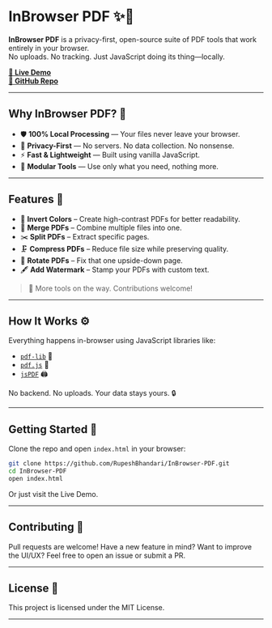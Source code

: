 # **InBrowser PDF** ✨📄

**InBrowser PDF** is a privacy-first, open-source suite of PDF tools that work entirely in your browser.  
No uploads. No tracking. Just JavaScript doing its thing—locally.

[**🚀 Live Demo**](https://rupeshbhandari.github.io/InBrowser-PDF)  
[**📂 GitHub Repo**](https://github.com/RupeshBhandari/InBrowser-PDF)

---

## **Why InBrowser PDF?** 🤔

- 🛡️ **100% Local Processing** — Your files never leave your browser.
- 🔐 **Privacy-First** — No servers. No data collection. No nonsense.
- ⚡ **Fast & Lightweight** — Built using vanilla JavaScript.
- 🧩 **Modular Tools** — Use only what you need, nothing more.

---

## **Features** 🧰

- 🎨 **Invert Colors** – Create high-contrast PDFs for better readability.
- 🧷 **Merge PDFs** – Combine multiple files into one.
- ✂️ **Split PDFs** – Extract specific pages.
- 🗜️ **Compress PDFs** – Reduce file size while preserving quality.
- 🔄 **Rotate PDFs** – Fix that one upside-down page.
- 🖋️ **Add Watermark** – Stamp your PDFs with custom text.

> 🚧 More tools on the way. Contributions welcome!

---

## **How It Works** ⚙️

Everything happens in-browser using JavaScript libraries like:

- [`pdf-lib`](https://github.com/Hopding/pdf-lib) 📘
- [`pdf.js`](https://github.com/mozilla/pdf.js) 🦊
- [`jsPDF`](https://github.com/parallax/jsPDF) 🖨️

No backend. No uploads. Your data stays yours. 🔒

---

## **Getting Started** 🏁

Clone the repo and open `index.html` in your browser:

```bash
git clone https://github.com/RupeshBhandari/InBrowser-PDF.git
cd InBrowser-PDF
open index.html
```

Or just visit the Live Demo.

---

## **Contributing** 🤝

Pull requests are welcome!
Have a new feature in mind? Want to improve the UI/UX?
Feel free to open an issue or submit a PR.

---

## **License** 📄

This project is licensed under the MIT License.

---
